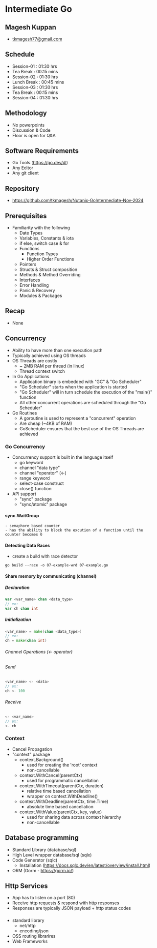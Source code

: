 # Intermediate Go

## Magesh Kuppan
- tkmagesh77@gmail.com

## Schedule
- Session-01    : 01:30 hrs
- Tea Break     : 00:15 mins
- Session-02    : 01:30 hrs
- Lunch Break   : 00:45 mins
- Session-03    : 01:30 hrs
- Tea Break     : 00:15 mins
- Session-04    : 01:30 hrs

## Methodology
- No powerpoints
- Discussion & Code
- Floor is open for Q&A

## Software Requirements
- Go Tools (https://go.dev/dl)
- Any Editor
- Any git client

## Repository
- https://github.com/tkmagesh/Nutanix-GoIntermediate-Nov-2024

## Prerequisites
- Familiarity with the following
    - Date Types
    - Variables, Constants & iota
    - if else, switch case & for
    - Functions
        - Function Types
        - Higher Order Functions
    - Pointers
    - Structs & Struct composition
    - Methods & Method Overriding
    - Interfaces
    - Error Handling
    - Panic & Recovery
    - Modules & Packages

## Recap
- None

## Concurrency
- Ability to have more than one execution path
- Typically achieved using OS threads
- OS Threads are costly
    - ~ 2MB RAM per thread (in linux)
    - Thread context switch 
- In Go Applications
    - Application binary is embedded with "GC" & "Go Scheduler"
    - "Go Scheduler" starts when the application is started
    - "Go Scheduler" will in turn schedule the execution of the "main()" function
    - All other concurrent operations are scheduled through the "Go Scheduler"
- Go Routines
    - A goroutine is used to represent a "concurrent" operation
    - Are cheap (~4KB of RAM)
    - GoScheduler ensures that the best use of the OS Threads are achieved

### Go Concurrency
- Concurrency support is built in the language itself
    - go keyword
    - channel "data type"
    - channel "operator" (<-)
    - range keyword
    - select-case construct
    - close() function
- API support
    - "sync" package
    - "sync/atomic" package
#### sync.WaitGroup
    - semaphore based counter
    - has the ability to block the excution of a function until the counter becomes 0

#### Detecting Data Races
- create a build with race detector
```
go build --race -o 07-example-wrd 07-example.go
```

#### Share memory by communicating (channel)
##### Declaration
```go
var <var_name> chan <data_type>
// ex:
var ch chan int
```
##### Initialization
```go
<var_name> = make(chan <data_type>)
// ex:
ch = make(chan int)
```
###### Channel Operations (<- operator)
###### Send
```go
<var_name> <- <data>
// ex:
ch <- 100
```
###### Receive
```go
<- <var_name> 
// ex:
<- ch
```

### Context
- Cancel Propagation
- "context" package
    - context.Background()
        - used for creating the 'root' context
        - non-cancellable
    - context.WithCancel(parentCtx)
        - used for programmatic cancellation
    - context.WithTimeout(parentCtx, duration) 
        - relative time based cancellation
        - wrapper on context.WithDeadline()
    - context.WithDeadline(parentCtx, time.Time)
        - absolute time based cancellation
    - context.WithValue(parentCtx, key, value)
        - used for sharing data across context hierarchy
        - non-cancellable

## Database programming
- Standard Library (database/sql)
- High Level wrapper database/sql (sqlx)
- Code Generator (sqlc)
    - Installation (https://docs.sqlc.dev/en/latest/overview/install.html)
- ORM (Gorm - https://gorm.io/)

## Http Services
- App has to listen on a port (80)
- Receive http requests & respond with http responses
- Responses are typically JSON payload + http status codes
###
- standard library
    - net/http
    - encoding/json
- OSS routing librarires
- Web Frameworks
